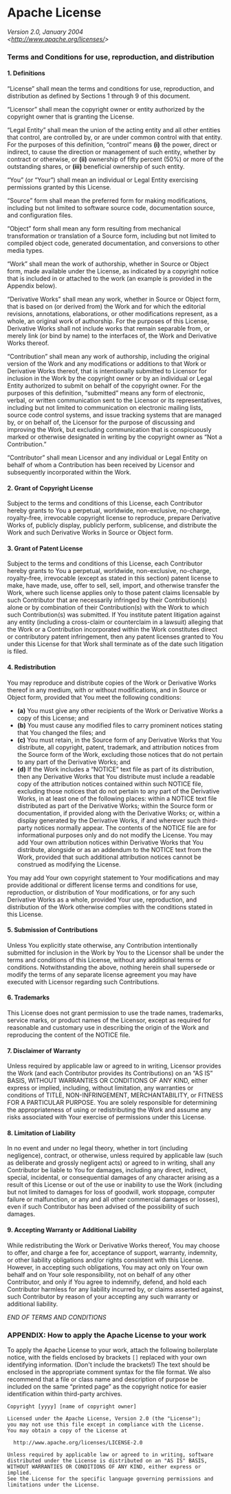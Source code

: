 Apache License==============_Version 2.0, January 2004_  _&lt;<http://www.apache.org/licenses/>&gt;_### Terms and Conditions for use, reproduction, and distribution#### 1. Definitions“License” shall mean the terms and conditions for use, reproduction, anddistribution as defined by Sections 1 through 9 of this document.“Licensor” shall mean the copyright owner or entity authorized by the copyrightowner that is granting the License.“Legal Entity” shall mean the union of the acting entity and all other entitiesthat control, are controlled by, or are under common control with that entity.For the purposes of this definition, “control” means **(i)** the power, direct orindirect, to cause the direction or management of such entity, whether bycontract or otherwise, or **(ii)** ownership of fifty percent (50%) or more of theoutstanding shares, or **(iii)** beneficial ownership of such entity.“You” (or “Your”) shall mean an individual or Legal Entity exercisingpermissions granted by this License.“Source” form shall mean the preferred form for making modifications, includingbut not limited to software source code, documentation source, and configurationfiles.“Object” form shall mean any form resulting from mechanical transformation ortranslation of a Source form, including but not limited to compiled object code,generated documentation, and conversions to other media types.“Work” shall mean the work of authorship, whether in Source or Object form, madeavailable under the License, as indicated by a copyright notice that is includedin or attached to the work (an example is provided in the Appendix below).“Derivative Works” shall mean any work, whether in Source or Object form, thatis based on (or derived from) the Work and for which the editorial revisions,annotations, elaborations, or other modifications represent, as a whole, anoriginal work of authorship. For the purposes of this License, Derivative Worksshall not include works that remain separable from, or merely link (or bind byname) to the interfaces of, the Work and Derivative Works thereof.“Contribution” shall mean any work of authorship, including the original versionof the Work and any modifications or additions to that Work or Derivative Worksthereof, that is intentionally submitted to Licensor for inclusion in the Workby the copyright owner or by an individual or Legal Entity authorized to submiton behalf of the copyright owner. For the purposes of this definition,“submitted” means any form of electronic, verbal, or written communication sentto the Licensor or its representatives, including but not limited tocommunication on electronic mailing lists, source code control systems, andissue tracking systems that are managed by, or on behalf of, the Licensor forthe purpose of discussing and improving the Work, but excluding communicationthat is conspicuously marked or otherwise designated in writing by the copyrightowner as “Not a Contribution.”“Contributor” shall mean Licensor and any individual or Legal Entity on behalfof whom a Contribution has been received by Licensor and subsequentlyincorporated within the Work.#### 2. Grant of Copyright LicenseSubject to the terms and conditions of this License, each Contributor herebygrants to You a perpetual, worldwide, non-exclusive, no-charge, royalty-free,irrevocable copyright license to reproduce, prepare Derivative Works of,publicly display, publicly perform, sublicense, and distribute the Work and suchDerivative Works in Source or Object form.#### 3. Grant of Patent LicenseSubject to the terms and conditions of this License, each Contributor herebygrants to You a perpetual, worldwide, non-exclusive, no-charge, royalty-free,irrevocable (except as stated in this section) patent license to make, havemade, use, offer to sell, sell, import, and otherwise transfer the Work, wheresuch license applies only to those patent claims licensable by such Contributorthat are necessarily infringed by their Contribution(s) alone or by combinationof their Contribution(s) with the Work to which such Contribution(s) wassubmitted. If You institute patent litigation against any entity (including across-claim or counterclaim in a lawsuit) alleging that the Work or aContribution incorporated within the Work constitutes direct or contributorypatent infringement, then any patent licenses granted to You under this Licensefor that Work shall terminate as of the date such litigation is filed.#### 4. RedistributionYou may reproduce and distribute copies of the Work or Derivative Works thereofin any medium, with or without modifications, and in Source or Object form,provided that You meet the following conditions:* **(a)** You must give any other recipients of the Work or Derivative Works a copy ofthis License; and* **(b)** You must cause any modified files to carry prominent notices stating that Youchanged the files; and* **(c)** You must retain, in the Source form of any Derivative Works that You distribute,all copyright, patent, trademark, and attribution notices from the Source formof the Work, excluding those notices that do not pertain to any part of theDerivative Works; and* **(d)** If the Work includes a “NOTICE” text file as part of its distribution, then anyDerivative Works that You distribute must include a readable copy of theattribution notices contained within such NOTICE file, excluding those noticesthat do not pertain to any part of the Derivative Works, in at least one of thefollowing places: within a NOTICE text file distributed as part of theDerivative Works; within the Source form or documentation, if provided alongwith the Derivative Works; or, within a display generated by the DerivativeWorks, if and wherever such third-party notices normally appear. The contents ofthe NOTICE file are for informational purposes only and do not modify theLicense. You may add Your own attribution notices within Derivative Works thatYou distribute, alongside or as an addendum to the NOTICE text from the Work,provided that such additional attribution notices cannot be construed asmodifying the License.You may add Your own copyright statement to Your modifications and may provideadditional or different license terms and conditions for use, reproduction, ordistribution of Your modifications, or for any such Derivative Works as a whole,provided Your use, reproduction, and distribution of the Work otherwise complieswith the conditions stated in this License.#### 5. Submission of ContributionsUnless You explicitly state otherwise, any Contribution intentionally submittedfor inclusion in the Work by You to the Licensor shall be under the terms andconditions of this License, without any additional terms or conditions.Notwithstanding the above, nothing herein shall supersede or modify the terms ofany separate license agreement you may have executed with Licensor regardingsuch Contributions.#### 6. TrademarksThis License does not grant permission to use the trade names, trademarks,service marks, or product names of the Licensor, except as required forreasonable and customary use in describing the origin of the Work andreproducing the content of the NOTICE file.#### 7. Disclaimer of WarrantyUnless required by applicable law or agreed to in writing, Licensor provides theWork (and each Contributor provides its Contributions) on an “AS IS” BASIS,WITHOUT WARRANTIES OR CONDITIONS OF ANY KIND, either express or implied,including, without limitation, any warranties or conditions of TITLE,NON-INFRINGEMENT, MERCHANTABILITY, or FITNESS FOR A PARTICULAR PURPOSE. You aresolely responsible for determining the appropriateness of using orredistributing the Work and assume any risks associated with Your exercise ofpermissions under this License.#### 8. Limitation of LiabilityIn no event and under no legal theory, whether in tort (including negligence),contract, or otherwise, unless required by applicable law (such as deliberateand grossly negligent acts) or agreed to in writing, shall any Contributor beliable to You for damages, including any direct, indirect, special, incidental,or consequential damages of any character arising as a result of this License orout of the use or inability to use the Work (including but not limited todamages for loss of goodwill, work stoppage, computer failure or malfunction, orany and all other commercial damages or losses), even if such Contributor hasbeen advised of the possibility of such damages.#### 9. Accepting Warranty or Additional LiabilityWhile redistributing the Work or Derivative Works thereof, You may choose tooffer, and charge a fee for, acceptance of support, warranty, indemnity, orother liability obligations and/or rights consistent with this License. However,in accepting such obligations, You may act only on Your own behalf and on Yoursole responsibility, not on behalf of any other Contributor, and only if Youagree to indemnify, defend, and hold each Contributor harmless for any liabilityincurred by, or claims asserted against, such Contributor by reason of youraccepting any such warranty or additional liability._END OF TERMS AND CONDITIONS_### APPENDIX: How to apply the Apache License to your workTo apply the Apache License to your work, attach the following boilerplatenotice, with the fields enclosed by brackets `[]` replaced with your ownidentifying information. (Don't include the brackets!) The text should beenclosed in the appropriate comment syntax for the file format. We alsorecommend that a file or class name and description of purpose be included onthe same “printed page” as the copyright notice for easier identification withinthird-party archives.    Copyright [yyyy] [name of copyright owner]        Licensed under the Apache License, Version 2.0 (the "License");    you may not use this file except in compliance with the License.    You may obtain a copy of the License at          http://www.apache.org/licenses/LICENSE-2.0        Unless required by applicable law or agreed to in writing, software    distributed under the License is distributed on an "AS IS" BASIS,    WITHOUT WARRANTIES OR CONDITIONS OF ANY KIND, either express or implied.    See the License for the specific language governing permissions and    limitations under the License.